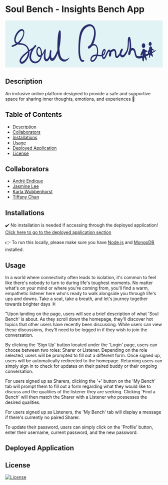 # Soul Bench - Insights Bench App
<img src="/client/src/assets/app-name.png" width="800" height="150" />

## Description
An inclusive online platform designed to provide a safe and supportive space for sharing inner thoughts, emotions, and experiences :speech_balloon: 

## Table of Contents
- [Description](#description)
- [Collaborators](#collaborators)
- [Installations](#installations)
- [Usage](#usage)
- [Deployed Application](#deployed-applcation)
- [License](#license)

## Collaborators
- [André Endique](https://github.com/ae-andre)
- [Jasmine Lee](https://github.com/Jasmineleeyt)
- [Karla Wubbenhorst](https://github.com/kwubbenhorst)
- [Tiffany Chan](https://github.com/tchan128)

## Installations
:heavy_check_mark: No installation is needed if accessing through the deployed application! [Click here to go to the deployed application section](#deployed-application)

:point_right: To run this locally, please make sure you have [Node.js](https://nodejs.org/en) and [MongoDB](https://www.mongodb.com/) installed.

## Usage
In a world where connectivity often leads to isolation, it's common to feel like there's nobody to turn to during life's toughest moments. No matter what's on your mind or where you're coming from, you'll find a warm, empathetic listener here who's ready to walk alongside you through life's ups and downs. Take a seat, take a breath, and let's journey together towards brighter days :sunny:

"Upon landing on the page, users will see a brief description of what 'Soul Bench' is about. As they scroll down the homepage, they'll discover hot topics that other users have recently been discussing. While users can view these discussions, they'll need to be logged in if they wish to join the conversation.

By clicking the 'Sign Up' button located under the 'Login' page, users can choose between two roles: Sharer or Listener. Depending on the role selected, users will be prompted to fill out a different form. Once signed up, users will be automatically redirected to the homepage. Returning users can simply sign in to check for updates on their paired buddy or their ongoing conversation.

For users signed up as Sharers, clicking the '+' button on the 'My Bench' tab will prompt them to fill out a form regarding what they would like to discuss and the qualities of the listener they are seeking. Clicking 'Find a Bench' will then match the Sharer with a Listener who possesses the desired qualities.

For users signed up as Listeners, the 'My Bench' tab will display a message if there's currently no paired Sharer.

To update their password, users can simply click on the 'Profile' button, enter their username, current password, and the new password.

## Deployed Application


## License
[![License](https://img.shields.io/badge/License-MIT-yellow.svg)](https://opensource.org/licenses/MIT)